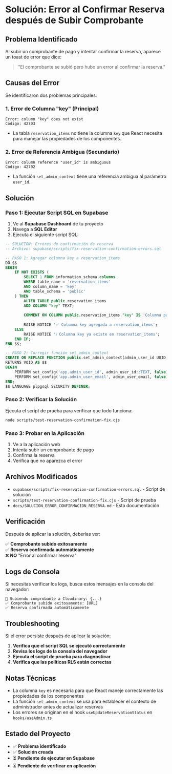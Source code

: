 # Solución: Error al Confirmar Reserva después de Subir Comprobante

## Problema Identificado

Al subir un comprobante de pago y intentar confirmar la reserva, aparece un toast de error que dice:
> "El comprobante se subió pero hubo un error al confirmar la reserva."

## Causas del Error

Se identificaron dos problemas principales:

### 1. Error de Columna "key" (Principal)
```
Error: column "key" does not exist
Código: 42703
```
- La tabla `reservation_items` no tiene la columna `key` que React necesita para manejar las propiedades de los componentes.

### 2. Error de Referencia Ambigua (Secundario)
```
Error: column reference "user_id" is ambiguous
Código: 42702
```
- La función `set_admin_context` tiene una referencia ambigua al parámetro `user_id`.

## Solución

### Paso 1: Ejecutar Script SQL en Supabase

1. Ve al **Supabase Dashboard** de tu proyecto
2. Navega a **SQL Editor**
3. Ejecuta el siguiente script SQL:

```sql
-- SOLUCIÓN: Errores de confirmación de reserva
-- Archivo: supabase/scripts/fix-reservation-confirmation-errors.sql

-- PASO 1: Agregar columna key a reservation_items
DO $$
BEGIN
    IF NOT EXISTS (
        SELECT 1 FROM information_schema.columns 
        WHERE table_name = 'reservation_items' 
        AND column_name = 'key'
        AND table_schema = 'public'
    ) THEN
        ALTER TABLE public.reservation_items 
        ADD COLUMN "key" TEXT;
        
        COMMENT ON COLUMN public.reservation_items."key" IS 'Columna para manejar propiedades extra de React (como key)';
        
        RAISE NOTICE '✅ Columna key agregada a reservation_items';
    ELSE
        RAISE NOTICE 'ℹ️ Columna key ya existe en reservation_items';
    END IF;
END $$;

-- PASO 2: Corregir función set_admin_context
CREATE OR REPLACE FUNCTION public.set_admin_context(admin_user_id UUID, admin_user_email TEXT)
RETURNS VOID AS $$
BEGIN
    PERFORM set_config('app.admin_user_id', admin_user_id::TEXT, false);
    PERFORM set_config('app.admin_user_email', admin_user_email, false);
END;
$$ LANGUAGE plpgsql SECURITY DEFINER;
```

### Paso 2: Verificar la Solución

Ejecuta el script de prueba para verificar que todo funciona:

```bash
node scripts/test-reservation-confirmation-fix.cjs
```

### Paso 3: Probar en la Aplicación

1. Ve a la aplicación web
2. Intenta subir un comprobante de pago
3. Confirma la reserva
4. Verifica que no aparezca el error

## Archivos Modificados

- `supabase/scripts/fix-reservation-confirmation-errors.sql` - Script de solución
- `scripts/test-reservation-confirmation-fix.cjs` - Script de prueba
- `docs/SOLUCION_ERROR_CONFIRMACION_RESERVA.md` - Esta documentación

## Verificación

Después de aplicar la solución, deberías ver:

✅ **Comprobante subido exitosamente**  
✅ **Reserva confirmada automáticamente**  
❌ **NO** "Error al confirmar reserva"

## Logs de Consola

Si necesitas verificar los logs, busca estos mensajes en la consola del navegador:

```
🚀 Subiendo comprobante a Cloudinary: {...}
✅ Comprobante subido exitosamente: [URL]
✅ Reserva confirmada automáticamente
```

## Troubleshooting

Si el error persiste después de aplicar la solución:

1. **Verifica que el script SQL se ejecutó correctamente**
2. **Revisa los logs de la consola del navegador**
3. **Ejecuta el script de prueba para diagnosticar**
4. **Verifica que las políticas RLS están correctas**

## Notas Técnicas

- La columna `key` es necesaria para que React maneje correctamente las propiedades de los componentes
- La función `set_admin_context` se usa para establecer el contexto de administrador antes de actualizar reservas
- Los errores se originan en el hook `useUpdateReservationStatus` en `hooks/useAdmin.ts`

## Estado del Proyecto

- ✅ **Problema identificado**
- ✅ **Solución creada**
- ⏳ **Pendiente de ejecutar en Supabase**
- ⏳ **Pendiente de verificar en aplicación** 